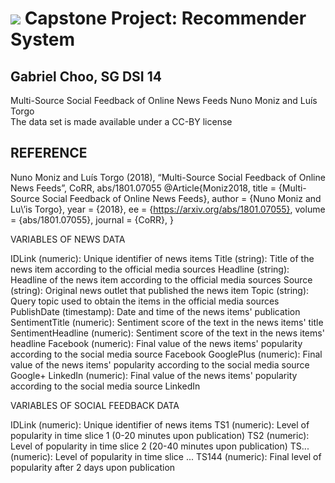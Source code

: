# ![](https://ga-dash.s3.amazonaws.com/production/assets/logo-9f88ae6c9c3871690e33280fcf557f33.png) Capstone Project: Recommender System

## Gabriel Choo, SG DSI 14





Multi-Source Social Feedback of Online News Feeds
Nuno Moniz and Luís Torgo				
The data set is made available under a CC-BY license

## REFERENCE

Nuno Moniz and Luís Torgo (2018), “Multi-Source Social Feedback of Online News Feeds”,
CoRR, abs/1801.07055
@Article{Moniz2018,
   title = {Multi-Source Social Feedback of Online News Feeds},
   author = {Nuno Moniz and Lu\’is Torgo},
   year = {2018},
   ee = {https://arxiv.org/abs/1801.07055},
   volume = {abs/1801.07055},
   journal = {CoRR},
}


VARIABLES OF NEWS DATA

IDLink (numeric): Unique identifier of news items
Title (string): Title of the news item according to the official media sources
Headline (string): Headline of the news item according to the official media sources
Source (string): Original news outlet that published the news item
Topic (string): Query topic used to obtain the items in the official media sources
PublishDate (timestamp): Date and time of the news items' publication
SentimentTitle (numeric): Sentiment score of the text in the news items' title
SentimentHeadline (numeric): Sentiment score of the text in the news items' headline
Facebook (numeric): Final value of the news items' popularity according to the social media source Facebook
GooglePlus (numeric): Final value of the news items' popularity according to the social media source Google+
LinkedIn (numeric): Final value of the news items' popularity according to the social media source LinkedIn


VARIABLES OF SOCIAL FEEDBACK DATA

IDLink (numeric): Unique identifier of news items
TS1 (numeric): Level of popularity in time slice 1 (0-20 minutes upon publication)
TS2 (numeric): Level of popularity in time slice 2 (20-40 minutes upon publication)
TS... (numeric): Level of popularity in time slice ...
TS144 (numeric): Final level of popularity after 2 days upon publication
